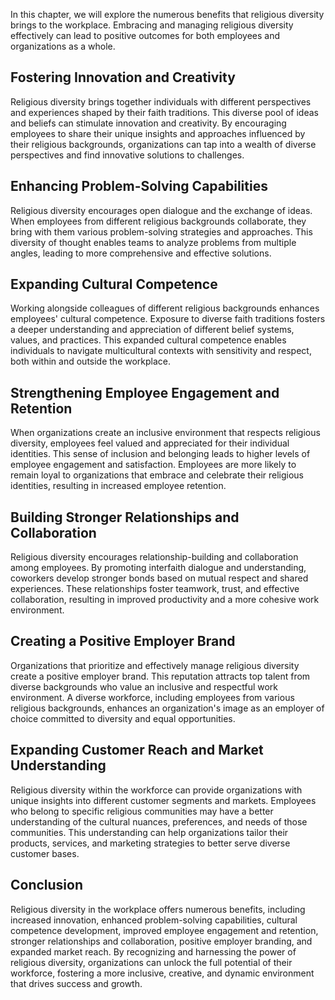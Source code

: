 
In this chapter, we will explore the numerous benefits that religious diversity brings to the workplace. Embracing and managing religious diversity effectively can lead to positive outcomes for both employees and organizations as a whole.

Fostering Innovation and Creativity
-----------------------------------

Religious diversity brings together individuals with different perspectives and experiences shaped by their faith traditions. This diverse pool of ideas and beliefs can stimulate innovation and creativity. By encouraging employees to share their unique insights and approaches influenced by their religious backgrounds, organizations can tap into a wealth of diverse perspectives and find innovative solutions to challenges.

Enhancing Problem-Solving Capabilities
--------------------------------------

Religious diversity encourages open dialogue and the exchange of ideas. When employees from different religious backgrounds collaborate, they bring with them various problem-solving strategies and approaches. This diversity of thought enables teams to analyze problems from multiple angles, leading to more comprehensive and effective solutions.

Expanding Cultural Competence
-----------------------------

Working alongside colleagues of different religious backgrounds enhances employees' cultural competence. Exposure to diverse faith traditions fosters a deeper understanding and appreciation of different belief systems, values, and practices. This expanded cultural competence enables individuals to navigate multicultural contexts with sensitivity and respect, both within and outside the workplace.

Strengthening Employee Engagement and Retention
-----------------------------------------------

When organizations create an inclusive environment that respects religious diversity, employees feel valued and appreciated for their individual identities. This sense of inclusion and belonging leads to higher levels of employee engagement and satisfaction. Employees are more likely to remain loyal to organizations that embrace and celebrate their religious identities, resulting in increased employee retention.

Building Stronger Relationships and Collaboration
-------------------------------------------------

Religious diversity encourages relationship-building and collaboration among employees. By promoting interfaith dialogue and understanding, coworkers develop stronger bonds based on mutual respect and shared experiences. These relationships foster teamwork, trust, and effective collaboration, resulting in improved productivity and a more cohesive work environment.

Creating a Positive Employer Brand
----------------------------------

Organizations that prioritize and effectively manage religious diversity create a positive employer brand. This reputation attracts top talent from diverse backgrounds who value an inclusive and respectful work environment. A diverse workforce, including employees from various religious backgrounds, enhances an organization's image as an employer of choice committed to diversity and equal opportunities.

Expanding Customer Reach and Market Understanding
-------------------------------------------------

Religious diversity within the workforce can provide organizations with unique insights into different customer segments and markets. Employees who belong to specific religious communities may have a better understanding of the cultural nuances, preferences, and needs of those communities. This understanding can help organizations tailor their products, services, and marketing strategies to better serve diverse customer bases.

Conclusion
----------

Religious diversity in the workplace offers numerous benefits, including increased innovation, enhanced problem-solving capabilities, cultural competence development, improved employee engagement and retention, stronger relationships and collaboration, positive employer branding, and expanded market reach. By recognizing and harnessing the power of religious diversity, organizations can unlock the full potential of their workforce, fostering a more inclusive, creative, and dynamic environment that drives success and growth.

